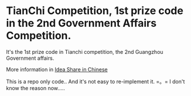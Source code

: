 # TianChi Competition, 1st prize code in the 2nd Government Affairs Competition.

It's the 1st prize code in Tianchi competition, the 2nd Guangzhou Government affairs.

More information in [Idea Share in Chinese](!https://tianchi.aliyun.com/forum/new_articleDetail.html?spm=5176.8366600.0.0.f323311fvnuggj&raceId=231615&postsId=3483)



This is a repo only code.. And it's not easy to re-implement it. =。=  I don't know the reason now.....